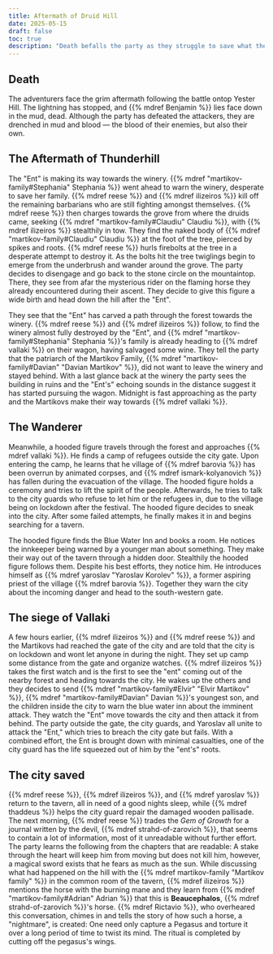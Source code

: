 ```yaml
---
title: Aftermath of Druid Hill
date: 2025-05-15
draft: false
toc: true
description: "Death befalls the party as they struggle to save what they can ..."
---
```


## Death
The adventurers face the grim aftermath following the battle ontop Yester Hill. The lightning has stopped, and {{% mdref Benjamin %}} lies face down in the mud, dead. Although the party has defeated the attackers, they are drenched in mud and blood — the blood of their enemies, but also their own.

## The Aftermath of Thunderhill
The "Ent" is making its way towards the winery. {{% mdref "martikov-family#Stephania" Stephania %}} went ahead to warn the winery, desperate to save her family. {{% mdref reese %}} and {{% mdref ilizeiros %}} kill off the remaining barbarians who are still fighting amongst themselves. {{% mdref reese %}} then charges towards the grove from where the druids came, seeking {{% mdref "martikov-family#Claudiu" Claudiu %}}, with {{% mdref ilizeiros %}} stealthily in tow. They find the naked body of {{% mdref "martikov-family#Claudiu" Claudiu %}} at the foot of the tree, pierced by spikes and roots. {{% mdref reese %}} hurls firebolts at the tree in a desperate attempt to destroy it. As the bolts hit the tree twiglings begin to emerge from the underbrush and wander around the grove. The party decides to disengage and go back to the stone circle on the mountaintop. There, they see from afar the mysterious rider on the flaming horse they already encountered during their ascent. They decide to give this figure a wide birth and head down the hill after the "Ent".

They see that the "Ent" has carved a path through the forest towards the winery. {{% mdref reese %}} and {{% mdref ilizeiros %}} follow, to find the winery almost fully destroyed by the "Ent", and {{% mdref "martikov-family#Stephania" Stephania %}}'s family is already heading to {{% mdref vallaki %}} on their wagon, having salvaged some wine. They tell the party that the patriarch of the Martikov Family, {{% mdref "martikov-family#Davian" "Davian Martikov" %}}, did not want to leave the winery and stayed behind. With a last glance back at the winery the party sees the building in ruins and the "Ent's" echoing sounds in the distance suggest it has started pursuing the wagon. Midnight is fast approaching as the party and the Martikovs make their way towards {{% mdref vallaki %}}.

## The Wanderer
Meanwhile, a hooded figure travels through the forest and approaches {{% mdref vallaki %}}. He finds a camp of refugees outside the city gate. Upon entering the camp, he learns that he village of {{% mdref barovia %}} has been overrun by animated corpses, and {{% mdref ismark-kolyanovich %}} has fallen during the evacuation of the village. The hooded figure holds a ceremony and tries to lift the spirit of the people. Afterwards, he tries to talk to the city guards who refuse to let him or the refugees in, due to the village being on lockdown after the festival. The hooded figure decides to sneak into the city. After some failed attempts, he finally makes it in and begins searching for a tavern.

The hooded figure finds the Blue Water Inn and books a room. He notices the innkeeper being warned by a younger man about something. They make their way out of the tavern through a hidden door. Stealthily the hooded figure follows them. Despite his best efforts, they notice him. He introduces himself as {{% mdref yaroslav "Yaroslav Korolev" %}}, a former aspiring priest of the village {{% mdref barovia %}}. Together they warn the city about the incoming danger and head to the south-western gate.

## The siege of Vallaki
A few hours earlier, {{% mdref ilizeiros %}} and {{% mdref reese %}} and the Martikovs had reached the gate of the city and are told that the city is on lockdown and wont let anyone in during the night. They set up camp some distance from the gate and organize watches. {{% mdref ilizeiros %}} takes the first watch and is the first to see the "ent" coming out of the nearby forest and heading towards the city. He wakes up the others and they decides to send {{% mdref "martikov-family#Elvir" "Elvir Martikov" %}},  {{% mdref "martikov-family#Davian" Davian %}}'s youngest son, and the children inside the city to warn the blue water inn about the imminent attack. They watch the "Ent" move towards the city and then attack it from behind. The party outside the gate, the city guards, and Yaroslav all unite to attack the "Ent," which tries to breach the city gate but fails. With a combined effort, the Ent is brought down with minimal casualties, one of the city guard has the life squeezed out of him by the "ent's" roots.

## The city saved
{{% mdref reese %}}, {{% mdref ilizeiros %}}, and {{% mdref yaroslav %}} return to the tavern, all in need of a good nights sleep, while {{% mdref thaddeus %}} helps the city guard repair the damaged wooden pallisade. The next morning, {{% mdref reese %}} trades the *Gem of Growth* for a journal written by the devil, {{% mdref strahd-of-zarovich %}}, that seems to contain a lot of information, most of it unreadable without further effort. The party learns the following from the chapters that are readable: A stake through the heart will keep him from moving but does not kill him, however, a magical sword exists that he fears as much as the sun. While discussing what had happened on the hill with the {{% mdref martikov-family "Martikov family" %}} in the common room of the tavern, {{% mdref ilizeiros %}} mentions the horse with the burning mane and they learn from {{% mdref "martikov-family#Adrian" Adrian %}} that this is **Beaucephalos**, {{% mdref strahd-of-zarovich %}}'s horse. {{% mdref Rictavio %}}, who overheared this conversation, chimes in and tells the story of how such a horse, a "nightmare", is created: One need only capture a Pegasus and torture it over a long period of time to twist its mind. The ritual is completed by cutting off the pegasus's wings.
